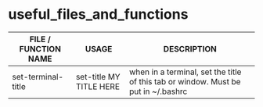 # useful_files_and_functions

| FILE / FUNCTION NAME | USAGE | DESCRIPTION |  
| ---------------- | ----------- |  ----------- | 
| set-terminal-title | set-title MY TITLE HERE | when in a terminal, set the title of this tab or window. Must be put in ~/.bashrc |   
